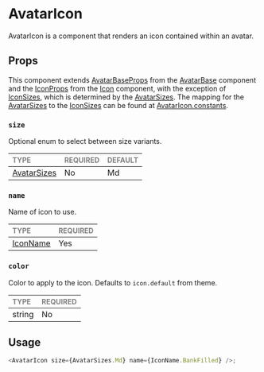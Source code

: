 # AvatarIcon

AvatarIcon is a component that renders an icon contained within an avatar.

## Props

This component extends [AvatarBaseProps](../../foundation/AvatarBase/AvatarBase.types.ts) from the [AvatarBase](../../foundation/AvatarBase/AvatarBase.tsx) component and the [IconProps](../../../../Icon/Icon.types.ts) from the [Icon](../../../../Icon/Icon.tsx) component, with the exception of [IconSizes](../../../../Icon/Icon.types.ts), which is determined by the [AvatarSizes](../../Avatar.types.ts). The mapping for the [AvatarSizes](../../Avatar.types.ts) to the [IconSizes](../../../../Icon/Icon.types.ts) can be found at [AvatarIcon.constants](./AvatarIcon.constants.ts).

### `size`

Optional enum to select between size variants.

| <span style="color:gray;font-size:14px">TYPE</span> | <span style="color:gray;font-size:14px">REQUIRED</span> | <span style="color:gray;font-size:14px">DEFAULT</span> |
| :-------------------------------------------------- | :------------------------------------------------------ | :----------------------------------------------------- |
| [AvatarSizes](../../Avatar.types.ts)          | No                                                     | Md                                                     |

### `name`

Name of icon to use.

| <span style="color:gray;font-size:14px">TYPE</span> | <span style="color:gray;font-size:14px">REQUIRED</span> |
| :-------------------------------------------------- | :------------------------------------------------------ |
| [IconName](../../../../Icon/Icon.types.ts)               | Yes                                                     |

### `color`

Color to apply to the icon. Defaults to `icon.default` from theme.

| <span style="color:gray;font-size:14px">TYPE</span> | <span style="color:gray;font-size:14px">REQUIRED</span> |
| :-------------------------------------------------- | :------------------------------------------------------ |
| string                                              | No                                                      |

## Usage

```javascript
<AvatarIcon size={AvatarSizes.Md} name={IconName.BankFilled} />;
```

